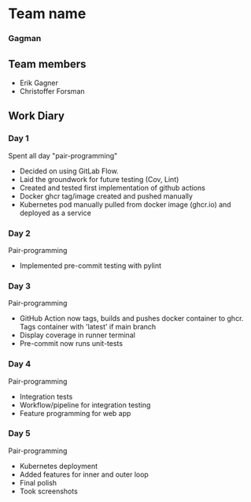 # Team name
### Gagman

## Team members
- Erik Gagner
- Christoffer Forsman

## Work Diary

### Day 1
Spent all day "pair-programming"
- Decided on using GitLab Flow.
- Laid the groundwork for future testing (Cov, Lint)
- Created and tested first implementation of github actions
- Docker ghcr tag/image created and pushed manually
- Kubernetes pod manually pulled from docker image (ghcr.io) and deployed as a service


### Day 2
Pair-programming
- Implemented pre-commit testing with pylint


### Day 3
Pair-programming
- GitHub Action now tags, builds and pushes docker container to ghcr. Tags container with 'latest' if main branch
- Display coverage in runner terminal
- Pre-commit now runs unit-tests

### Day 4
Pair-programming
- Integration tests
- Workflow/pipeline for integration testing
- Feature programming for web app

### Day 5
Pair-programming
- Kubernetes deployment
- Added features for inner and outer loop
- Final polish
- Took screenshots
